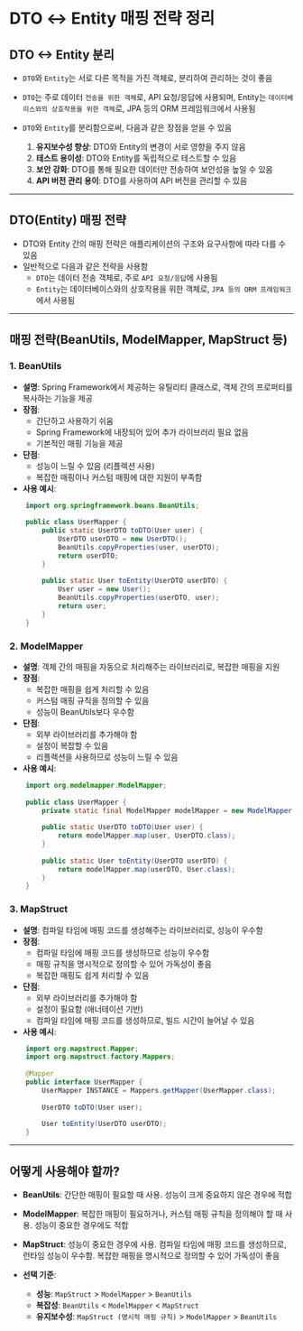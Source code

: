# DTO ↔ Entity 매핑 전략 정리

## DTO <-> Entity 분리
- `DTO`와 `Entity`는 서로 다른 목적을 가진 객체로, 분리하여 관리하는 것이 좋음
- `DTO`는 주로 데이터 `전송을 위한 객체`로, API 요청/응답에 사용되며, Entity는 `데이터베이스와의 상호작용을 위한 객체`로, JPA 등의 ORM 프레임워크에서 사용됨


- `DTO`와 `Entity`를 분리함으로써, 다음과 같은 장점을 얻을 수 있음
  1. **유지보수성 향상**: DTO와 Entity의 변경이 서로 영향을 주지 않음
  2. **테스트 용이성**: DTO와 Entity를 독립적으로 테스트할 수 있음
  3. **보안 강화**: DTO를 통해 필요한 데이터만 전송하여 보안성을 높일 수 있음
  4. **API 버전 관리 용이**: DTO를 사용하여 API 버전을 관리할 수 있음
---
## DTO(Entity) 매핑 전략
- DTO와 Entity 간의 매핑 전략은 애플리케이션의 구조와 요구사항에 따라 다를 수 있음
- 일반적으로 다음과 같은 전략을 사용함
  - `DTO`는 데이터 전송 객체로, 주로 `API 요청/응답`에 사용됨
  - `Entity`는 데이터베이스와의 상호작용을 위한 객체로, `JPA 등의 ORM 프레임워크`에서 사용됨
---
## 매핑 전략(BeanUtils, ModelMapper, MapStruct 등)
### 1. BeanUtils
- **설명**: Spring Framework에서 제공하는 유틸리티 클래스로, 객체 간의 프로퍼티를 복사하는 기능을 제공
- **장점**:
  - 간단하고 사용하기 쉬움
  - Spring Framework에 내장되어 있어 추가 라이브러리 필요 없음
  - 기본적인 매핑 기능을 제공
- **단점**:
  - 성능이 느릴 수 있음 (리플렉션 사용)
  - 복잡한 매핑이나 커스텀 매핑에 대한 지원이 부족함
- **사용 예시**:
```java
    import org.springframework.beans.BeanUtils;
    
    public class UserMapper {
        public static UserDTO toDTO(User user) {
            UserDTO userDTO = new UserDTO();
            BeanUtils.copyProperties(user, userDTO);
            return userDTO;
        }
    
        public static User toEntity(UserDTO userDTO) {
            User user = new User();
            BeanUtils.copyProperties(userDTO, user);
            return user;
        }
    }
```


### 2. ModelMapper
- **설명**: 객체 간의 매핑을 자동으로 처리해주는 라이브러리로, 복잡한 매핑을 지원
- **장점**:
  - 복잡한 매핑을 쉽게 처리할 수 있음
  - 커스텀 매핑 규칙을 정의할 수 있음
  - 성능이 BeanUtils보다 우수함
- **단점**:
  - 외부 라이브러리를 추가해야 함
  - 설정이 복잡할 수 있음
  - 리플렉션을 사용하므로 성능이 느릴 수 있음
- **사용 예시**:
```java
    import org.modelmapper.ModelMapper;
    
    public class UserMapper {
        private static final ModelMapper modelMapper = new ModelMapper();
        
        public static UserDTO toDTO(User user) {
            return modelMapper.map(user, UserDTO.class);
        }
    
        public static User toEntity(UserDTO userDTO) {
            return modelMapper.map(userDTO, User.class);
        }
    }
```


### 3. MapStruct
- **설명**: 컴파일 타임에 매핑 코드를 생성해주는 라이브러리로, 성능이 우수함
- **장점**:
  - 컴파일 타임에 매핑 코드를 생성하므로 성능이 우수함
  - 매핑 규칙을 명시적으로 정의할 수 있어 가독성이 좋음
  - 복잡한 매핑도 쉽게 처리할 수 있음
- **단점**:
  - 외부 라이브러리를 추가해야 함
  - 설정이 필요함 (애너테이션 기반)
  - 컴파일 타임에 매핑 코드를 생성하므로, 빌드 시간이 늘어날 수 있음
- **사용 예시**:
```java
    import org.mapstruct.Mapper;
    import org.mapstruct.factory.Mappers;
    
    @Mapper
    public interface UserMapper {
        UserMapper INSTANCE = Mappers.getMapper(UserMapper.class);
        
        UserDTO toDTO(User user);
        
        User toEntity(UserDTO userDTO);
    }
```
---
## 어떻게 사용해야 할까?
- **BeanUtils**: 간단한 매핑이 필요할 때 사용. 성능이 크게 중요하지 않은 경우에 적합
- **ModelMapper**: 복잡한 매핑이 필요하거나, 커스텀 매핑 규칙을 정의해야 할 때 사용. 성능이 중요한 경우에도 적합
- **MapStruct**: 성능이 중요한 경우에 사용. 컴파일 타임에 매핑 코드를 생성하므로, 런타임 성능이 우수함. 복잡한 매핑을 명시적으로 정의할 수 있어 가독성이 좋음


- **선택 기준**:
  - **성능**: `MapStruct` > `ModelMapper` > `BeanUtils`
  - **복잡성**: `BeanUtils` < `ModelMapper` < `MapStruct`
  - **유지보수성**: `MapStruct (명시적 매핑 규칙)` > `ModelMapper` > `BeanUtils`